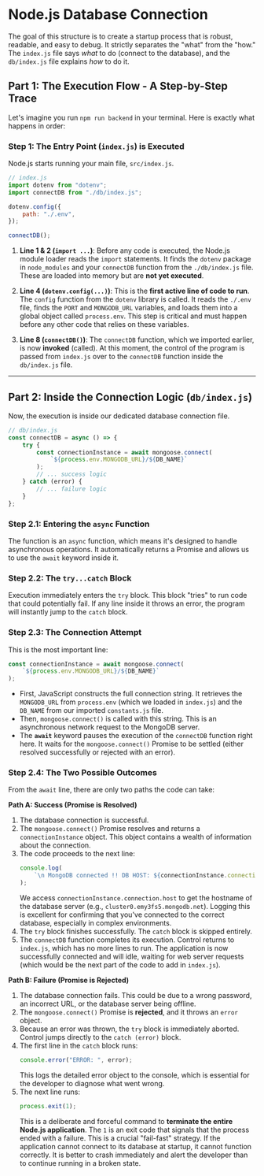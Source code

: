 # **Node.js Database Connection**

The goal of this structure is to create a startup process that is robust, readable, and easy to debug. It strictly separates the "what" from the "how." The `index.js` file says *what* to do (connect to the database), and the `db/index.js` file explains *how* to do it.

## **Part 1: The Execution Flow - A Step-by-Step Trace**

Let's imagine you run `npm run backend` in your terminal. Here is exactly what happens in order:

### **Step 1: The Entry Point (`index.js`) is Executed**

Node.js starts running your main file, `src/index.js`.

```javascript
// index.js
import dotenv from "dotenv";
import connectDB from "./db/index.js";

dotenv.config({
    path: "./.env",
});

connectDB();
```

1.  **Line 1 & 2 (`import ...`)**: Before any code is executed, the Node.js module loader reads the `import` statements. It finds the `dotenv` package in `node_modules` and your `connectDB` function from the `./db/index.js` file. These are loaded into memory but are **not yet executed**.

2.  **Line 4 (`dotenv.config(...)`)**: This is the **first active line of code to run**. The `config` function from the `dotenv` library is called. It reads the `./.env` file, finds the `PORT` and `MONGODB_URL` variables, and loads them into a global object called `process.env`. This step is critical and must happen before any other code that relies on these variables.

3.  **Line 8 (`connectDB()`)**: The `connectDB` function, which we imported earlier, is now **invoked** (called). At this moment, the control of the program is passed from `index.js` over to the `connectDB` function inside the `db/index.js` file.

-----

## **Part 2: Inside the Connection Logic (`db/index.js`)**

Now, the execution is inside our dedicated database connection file.

```javascript
// db/index.js
const connectDB = async () => {
    try {
        const connectionInstance = await mongoose.connect(
            `${process.env.MONGODB_URL}/${DB_NAME}`
        );
        // ... success logic
    } catch (error) {
        // ... failure logic
    }
};
```

### **Step 2.1: Entering the `async` Function**

The function is an `async` function, which means it's designed to handle asynchronous operations. It automatically returns a Promise and allows us to use the `await` keyword inside it.

### **Step 2.2: The `try...catch` Block**

Execution immediately enters the `try` block. This block "tries" to run code that could potentially fail. If any line inside it throws an error, the program will instantly jump to the `catch` block.

### **Step 2.3: The Connection Attempt**

This is the most important line:

```javascript
const connectionInstance = await mongoose.connect(
    `${process.env.MONGODB_URL}/${DB_NAME}`
);
```

  * First, JavaScript constructs the full connection string. It retrieves the `MONGODB_URL` from `process.env` (which we loaded in `index.js`) and the `DB_NAME` from our imported `constants.js` file.
  * Then, `mongoose.connect()` is called with this string. This is an asynchronous network request to the MongoDB server.
  * The **`await`** keyword pauses the execution of the `connectDB` function right here. It waits for the `mongoose.connect()` Promise to be settled (either resolved successfully or rejected with an error).

### **Step 2.4: The Two Possible Outcomes**

From the `await` line, there are only two paths the code can take:

**Path A: Success (Promise is Resolved)**

1.  The database connection is successful.
2.  The `mongoose.connect()` Promise resolves and returns a `connectionInstance` object. This object contains a wealth of information about the connection.
3.  The code proceeds to the next line:
    ```javascript
    console.log(
        `\n MongoDB connected !! DB HOST: ${connectionInstance.connection.host}`
    );
    ```
    We access `connectionInstance.connection.host` to get the hostname of the database server (e.g., `cluster0.emy3fs5.mongodb.net`). Logging this is excellent for confirming that you've connected to the correct database, especially in complex environments.
4.  The `try` block finishes successfully. The `catch` block is skipped entirely.
5.  The `connectDB` function completes its execution. Control returns to `index.js`, which has no more lines to run. The application is now successfully connected and will idle, waiting for web server requests (which would be the next part of the code to add in `index.js`).

**Path B: Failure (Promise is Rejected)**

1.  The database connection fails. This could be due to a wrong password, an incorrect URL, or the database server being offline.
2.  The `mongoose.connect()` Promise is **rejected**, and it throws an `error` object.
3.  Because an error was thrown, the `try` block is immediately aborted. Control jumps directly to the `catch (error)` block.
4.  The first line in the `catch` block runs:
    ```javascript
    console.error("ERROR: ", error);
    ```
    This logs the detailed error object to the console, which is essential for the developer to diagnose what went wrong.
5.  The next line runs:
    ```javascript
    process.exit(1);
    ```
    This is a deliberate and forceful command to **terminate the entire Node.js application**. The `1` is an exit code that signals that the process ended with a failure. This is a crucial "fail-fast" strategy. If the application cannot connect to its database at startup, it cannot function correctly. It is better to crash immediately and alert the developer than to continue running in a broken state.
